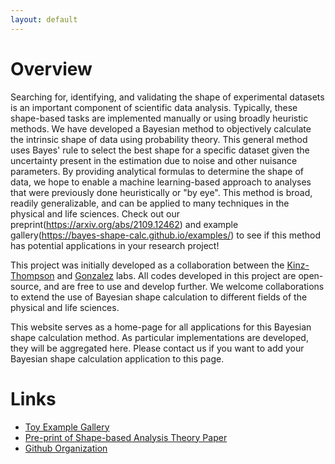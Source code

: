 ```yaml
---
layout: default
---
```

# Overview
Searching for, identifying, and validating the shape of experimental datasets is an important component of scientific data analysis. Typically, these shape-based tasks are implemented manually or using broadly heuristic methods. We have developed a Bayesian method to objectively calculate the intrinsic shape of data using probability theory. This general method uses Bayes' rule to select the best shape for a specific dataset given the uncertainty present in the estimation due to noise and other nuisance parameters. By providing analytical formulas to determine the shape of data, we hope to enable a machine learning-based approach to analyses that were previously done heuristically or "by eye". This method is broad, readily generalizable, and can be applied to many techniques in the physical and life sciences. Check out our preprint(https://arxiv.org/abs/2109.12462) and example gallery(https://bayes-shape-calc.github.io/examples/) to see if this method has potential applications in your research project!

This project was initially developed as a collaboration between the [Kinz-Thompson](https://ckinzthompson.github.io/) and [Gonzalez](http://www.columbia.edu/cu/chemistry/groups/gonzalez/) labs. All codes developed in this project are open-source, and are free to use and develop further. We welcome collaborations to extend the use of Bayesian shape calculation to different fields of the physical and life sciences.

This website serves as a home-page for all applications for this Bayesian shape calculation method. As particular implementations are developed, they will be aggregated here. Please contact us if you want to add your Bayesian shape calculation application to this page.

# Links
* [Toy Example Gallery](https://bayes-shape-calc.github.io/examples/)
* [Pre-print of Shape-based Analysis Theory Paper](https://arxiv.org/abs/2109.12462)
* [Github Organization](https://github.com/bayes-shape-calc)

